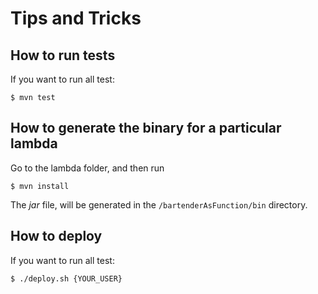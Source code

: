 # Tips and Tricks

## How to run tests

If you want to run all test:

```
$ mvn test
```

## How to generate the binary for a particular lambda

Go to the lambda folder, and then run

```
$ mvn install
```

The *jar* file, will be generated in the `/bartenderAsFunction/bin` directory.

## How to deploy

If you want to run all test:

```
$ ./deploy.sh {YOUR_USER}
```
